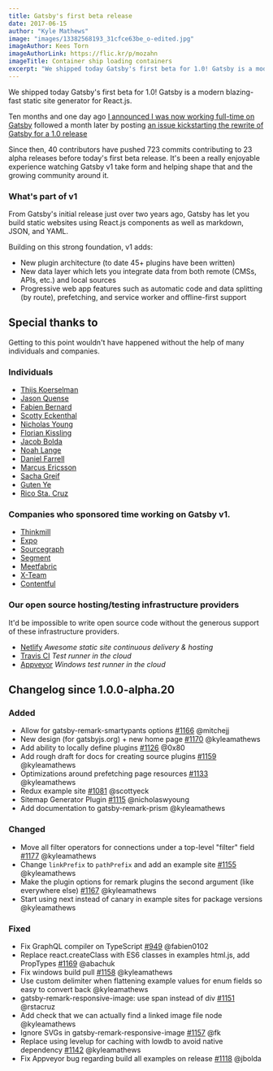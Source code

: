 ```yaml
---
title: Gatsby's first beta release
date: 2017-06-15
author: "Kyle Mathews"
image: "images/13382568193_31cfce63be_o-edited.jpg"
imageAuthor: Kees Torn
imageAuthorLink: https://flic.kr/p/mozahn
imageTitle: Container ship loading containers
excerpt: "We shipped today Gatsby's first beta for 1.0! Gatsby is a modern blazing-fast static site generator for React.js…"
---
```


We shipped today Gatsby's first beta for 1.0! Gatsby is a modern blazing-fast
static site generator for React.js.

Ten months and one day ago
[I announced I was now working full-time on Gatsby](https://www.bricolage.io/gatsby-open-source-work/)
followed a month later by posting
[an issue kickstarting the rewrite of Gatsby for a 1.0 release](https://github.com/gatsbyjs/gatsby/issues/419)

Since then, 40 contributors have pushed 723 commits contributing to 23 alpha
releases before today's first beta release. It's been a really enjoyable
experience watching Gatsby v1 take form and helping shape that and the growing
community around it.

### What's part of v1

From Gatsby's initial release just over two years ago, Gatsby has let you build
static websites using React.js components as well as markdown, JSON, and YAML.

Building on this strong foundation, v1 adds:

- New plugin architecture (to date 45+ plugins have been written)
- New data layer which lets you integrate data from both remote (CMSs, APIs,
  etc.) and local sources
- Progressive web app features such as automatic code and data splitting (by
  route), prefetching, and service worker and offline-first support

## Special thanks to

Getting to this point wouldn't have happened without the help of many
individuals and companies.

### Individuals

- [Thijs Koerselman](https://github.com/0x80)
- [Jason Quense](https://github.com/jquense)
- [Fabien Bernard](https://github.com/fabien0102)
- [Scotty Eckenthal](https://github.com/scottyeck)
- [Nicholas Young](https://github.com/secretfader)
- [Florian Kissling](https://github.com/fk)
- [Jacob Bolda](https://github.com/jbolda)
- [Noah Lange](https://github.com/noahlange)
- [Daniel Farrell](https://github.com/danielfarrell)
- [Marcus Ericsson](https://github.com/mericsson)
- [Sacha Greif](https://github.com/SachaG)
- [Guten Ye](https://github.com/gutenye)
- [Rico Sta. Cruz](https://github.com/rstacruz)

### Companies who sponsored time working on Gatsby v1.

- [Thinkmill](https://www.thinkmill.com.au/)
- [Expo](https://expo.io/)
- [Sourcegraph](https://about.sourcegraph.com/)
- [Segment](https://segment.com)
- [Meetfabric](https://meetfabric.com/)
- [X-Team](https://x-team.com/)
- [Contentful](https://www.contentful.com/)

### Our open source hosting/testing infrastructure providers

It'd be impossible to write open source code without the generous support of
these infrastructure providers.

- [Netlify](https://www.netlify.com/) _Awesome static site continuous delivery &
  hosting_
- [Travis CI](https://travis-ci.org) _Test runner in the cloud_
- [Appveyor](https://www.appveyor.com/) _Windows test runner in the cloud_

## Changelog since 1.0.0-alpha.20

### Added

- Allow for gatsby-remark-smartypants options
  [#1166](https://github.com/gatsbyjs/gatsby/pull/1166) @mitchejj
- New design (for gatsbyjs.org) + new home page
  [#1170](https://github.com/gatsbyjs/gatsby/pull/1170) @kyleamathews
- Add ability to locally define plugins
  [#1126](https://github.com/gatsbyjs/gatsby/pull/1126) @0x80
- Add rough draft for docs for creating source plugins
  [#1159](https://github.com/gatsbyjs/gatsby/pull/1159) @kyleamathews
- Optimizations around prefetching page resources
  [#1133](https://github.com/gatsbyjs/gatsby/pull/1133) @kyleamathews
- Redux example site [#1081](https://github.com/gatsbyjs/gatsby/pull/1081)
  @scottyeck
- Sitemap Generator Plugin [#1115](https://github.com/gatsbyjs/gatsby/pull/1115)
  @nicholaswyoung
- Add documentation to gatsby-remark-prism @kyleamathews

### Changed

- Move all filter operators for connections under a top-level "filter" field
  [#1177](https://github.com/gatsbyjs/gatsby/pull/1177) @kyleamathews
- Change `linkPrefix` to `pathPrefix` and add an example site
  [#1155](https://github.com/gatsbyjs/gatsby/pull/1155) @kyleamathews
- Make the plugin options for remark plugins the second argument (like
  everywhere else) [#1167](https://github.com/gatsbyjs/gatsby/pull/1167)
  @kyleamathews
- Start using next instead of canary in example sites for package versions
  @kyleamathews

### Fixed

- Fix GraphQL compiler on TypeScript
  [#949](https://github.com/gatsbyjs/gatsby/pull/949) @fabien0102
- Replace react.createClass with ES6 classes in examples html.js, add PropTypes
  [#1169](https://github.com/gatsbyjs/gatsby/pull/1169) @abachuk
- Fix windows build pull [#1158](https://github.com/gatsbyjs/gatsby/pull/1158)
  @kyleamathews
- Use custom delimiter when flattening example values for enum fields so easy to
  convert back @kyleamathews
- gatsby-remark-responsive-image: use span instead of div
  [#1151](https://github.com/gatsbyjs/gatsby/pull/1151) @rstacruz
- Add check that we can actually find a linked image file node @kyleamathews
- Ignore SVGs in gatsby-remark-responsive-image
  [#1157](https://github.com/gatsbyjs/gatsby/pull/1157) @fk
- Replace using levelup for caching with lowdb to avoid native dependency
  [#1142](https://github.com/gatsbyjs/gatsby/pull/1142) @kyleamathews
- Fix Appveyor bug regarding build all examples on release
  [#1118](https://github.com/gatsbyjs/gatsby/pull/1118) @jbolda
